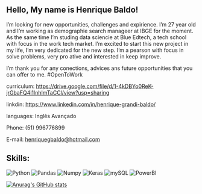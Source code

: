 ## Hello, My name is Henrique Baldo! 
I’m looking for new opportunities, challenges and expirience. I’m 27 year old and I’m working as demographie search manageer at IBGE for the moment. As the same time I’m studing data sciencie at Blue Edtech, a tech school with focus in the work tech market. 
I’m excited to start this new project in my life, I’m very dedicated for the new step. I’m a pearson with focus in solve problems, very pro ative and interested in keep improve.

I’m thank you for any conections, advices ans future opportunities that you can offer to me. #OpenToWork

curriculum: https://drive.google.com/file/d/1-4kDBYo0ReK-jrGbaFQ4i1lnhImTaCCl/view?usp=sharing

linkdin: https://www.linkedin.com/in/henrique-grandi-baldo/

languages: Inglês Avançado

Phone: (51) 996776899

E-mail: henriquegbaldo@hotmail.com

## Skills: 
![Python](https://img.shields.io/badge/Python-FFD43B?style=for-the-badge&logo=python&logoColor=blue)
![Pandas](https://img.shields.io/badge/Pandas-2C2D72?style=for-the-badge&logo=pandas&logoColor=white)
![Numpy](https://img.shields.io/badge/Numpy-777BB4?style=for-the-badge&logo=numpy&logoColor=white)
![Keras](https://img.shields.io/badge/Keras-D00000?style=for-the-badge&logo=Keras&logoColor=white)
![mySQL](https://img.shields.io/badge/MySQL-005C84?style=for-the-badge&logo=mysql&logoColor=white)
![PowerBI](https://img.shields.io/badge/PowerBI-F2C811?style=for-the-badge&logo=Power%20BI&logoColor=white)



[![Anurag's GitHub stats](https://github-readme-stats.vercel.app/api?username=BaldoHenrique&show_icons=true)](https://github.com/anuraghazra/github-readme-stats)


